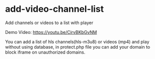 # add-video-channel-list
Add channels or videos to a list with player

Demo Video: https://youtu.be/CirvBKbGvNM

You can add a list of hls channels(hls-m3u8) or videos (mp4) and play without using database, in protect.php file you can add your domain to block iframe on unauthorized domains.
